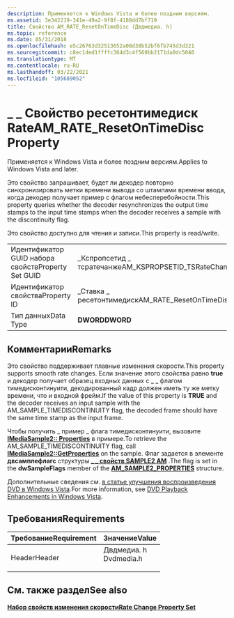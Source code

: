 ```yaml
---
description: Применяется к Windows Vista и более поздним версиям.
ms.assetid: 3e342219-341e-49a2-9f8f-4188dd7bf719
title: Свойство AM_RATE_ResetOnTimeDisc (Двдмедиа. h)
ms.topic: reference
ms.date: 05/31/2018
ms.openlocfilehash: e5c26763d32513652a08d38b52bf6fb745d3d321
ms.sourcegitcommit: c8ec1ded1ffffc364d3c4f560bb2171da0dc5040
ms.translationtype: MT
ms.contentlocale: ru-RU
ms.lasthandoff: 03/22/2021
ms.locfileid: "105689052"
---
```

# <a name="am_rate_resetontimedisc-property"></a><span data-ttu-id="42e2d-103">\_ \_ Свойство ресетонтимедиск Rate</span><span class="sxs-lookup"><span data-stu-id="42e2d-103">AM\_RATE\_ResetOnTimeDisc Property</span></span>

<span data-ttu-id="42e2d-104">Применяется к Windows Vista и более поздним версиям.</span><span class="sxs-lookup"><span data-stu-id="42e2d-104">Applies to Windows Vista and later.</span></span>

<span data-ttu-id="42e2d-105">Это свойство запрашивает, будет ли декодер повторно синхронизировать метки времени вывода со штампами времени ввода, когда декодер получает пример с флагом небесперебойности.</span><span class="sxs-lookup"><span data-stu-id="42e2d-105">This property queries whether the decoder resynchronizes the output time stamps to the input time stamps when the decoder receives a sample with the discontinuity flag.</span></span>

<span data-ttu-id="42e2d-106">Это свойство доступно для чтения и записи.</span><span class="sxs-lookup"><span data-stu-id="42e2d-106">This property is read/write.</span></span>



|                   |                               |
|-------------------|-------------------------------|
| <span data-ttu-id="42e2d-107">Идентификатор GUID набора свойств</span><span class="sxs-lookup"><span data-stu-id="42e2d-107">Property Set GUID</span></span> | <span data-ttu-id="42e2d-108">\_Кспропсетид \_ тсратечанже</span><span class="sxs-lookup"><span data-stu-id="42e2d-108">AM\_KSPROPSETID\_TSRateChange</span></span> |
| <span data-ttu-id="42e2d-109">Идентификатор свойства</span><span class="sxs-lookup"><span data-stu-id="42e2d-109">Property ID</span></span>       | <span data-ttu-id="42e2d-110">\_Ставка \_ ресетонтимедиск</span><span class="sxs-lookup"><span data-stu-id="42e2d-110">AM\_RATE\_ResetOnTimeDisc</span></span>     |
| <span data-ttu-id="42e2d-111">Тип данных</span><span class="sxs-lookup"><span data-stu-id="42e2d-111">Data Type</span></span>         | <span data-ttu-id="42e2d-112">**DWORD**</span><span class="sxs-lookup"><span data-stu-id="42e2d-112">**DWORD**</span></span>                     |



 

## <a name="remarks"></a><span data-ttu-id="42e2d-113">Комментарии</span><span class="sxs-lookup"><span data-stu-id="42e2d-113">Remarks</span></span>

<span data-ttu-id="42e2d-114">Это свойство поддерживает плавные изменения скорости.</span><span class="sxs-lookup"><span data-stu-id="42e2d-114">This property supports smooth rate changes.</span></span> <span data-ttu-id="42e2d-115">Если значение этого свойства равно **true** и декодер получает образец входных данных с \_ \_ флагом тимедисконтинуити, декодированный кадр должен иметь ту же метку времени, что и входной фрейм.</span><span class="sxs-lookup"><span data-stu-id="42e2d-115">If the value of this property is **TRUE** and the decoder receives an input sample with the AM\_SAMPLE\_TIMEDISCONTINUITY flag, the decoded frame should have the same time stamp as the input frame.</span></span>

<span data-ttu-id="42e2d-116">Чтобы получить \_ пример \_ флага тимедисконтинуити, вызовите [**IMediaSample2:: Properties**](/windows/desktop/api/Strmif/nf-strmif-imediasample2-getproperties) в примере.</span><span class="sxs-lookup"><span data-stu-id="42e2d-116">To retrieve the AM\_SAMPLE\_TIMEDISCONTINUITY flag, call [**IMediaSample2::GetProperties**](/windows/desktop/api/Strmif/nf-strmif-imediasample2-getproperties) on the sample.</span></span> <span data-ttu-id="42e2d-117">Флаг задается в элементе **двсамплефлагс** структуры [**\_ \_ свойств SAMPLE2 AM**](/windows/win32/api/strmif/ns-strmif-am_sample2_properties) .</span><span class="sxs-lookup"><span data-stu-id="42e2d-117">The flag is set in the **dwSampleFlags** member of the [**AM\_SAMPLE2\_PROPERTIES**](/windows/win32/api/strmif/ns-strmif-am_sample2_properties) structure.</span></span>

<span data-ttu-id="42e2d-118">Дополнительные сведения см. [в статье улучшения воспроизведения DVD в Windows Vista](dvd-playback-enhancements-in-windows-vista.md).</span><span class="sxs-lookup"><span data-stu-id="42e2d-118">For more information, see [DVD Playback Enhancements in Windows Vista](dvd-playback-enhancements-in-windows-vista.md).</span></span>

## <a name="requirements"></a><span data-ttu-id="42e2d-119">Требования</span><span class="sxs-lookup"><span data-stu-id="42e2d-119">Requirements</span></span>



| <span data-ttu-id="42e2d-120">Требование</span><span class="sxs-lookup"><span data-stu-id="42e2d-120">Requirement</span></span> | <span data-ttu-id="42e2d-121">Значение</span><span class="sxs-lookup"><span data-stu-id="42e2d-121">Value</span></span> |
|-------------------|---------------------------------------------------------------------------------------|
| <span data-ttu-id="42e2d-122">Header</span><span class="sxs-lookup"><span data-stu-id="42e2d-122">Header</span></span><br/> | <dl> <span data-ttu-id="42e2d-123"><dt>Двдмедиа. h</dt></span><span class="sxs-lookup"><span data-stu-id="42e2d-123"><dt>Dvdmedia.h</dt></span></span> </dl> |



## <a name="see-also"></a><span data-ttu-id="42e2d-124">См. также раздел</span><span class="sxs-lookup"><span data-stu-id="42e2d-124">See also</span></span>

<dl> <dt>

[<span data-ttu-id="42e2d-125">**Набор свойств изменения скорости**</span><span class="sxs-lookup"><span data-stu-id="42e2d-125">**Rate Change Property Set**</span></span>](rate-change-property-set.md)
</dt> </dl>

 

 




